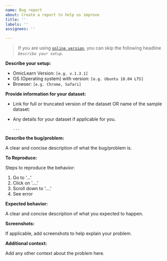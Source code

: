 ```yaml
---
name: Bug report
about: Create a report to help us improve
title: ''
labels: ''
assignees: ''

---
```


> If you are using [`online version`](https://omiclearn.com/), you can skip the following headline _`Describe your setup`_.

**Describe your setup:**
- OmicLearn Version: `[e.g. v.1.3.1]`
 - OS (Operating system) with version: `[e.g. Ubuntu 18.04 LTS]`
 - Browser: `[e.g. Chrome, Safari]`

**Provide information for your dataset:**

- Link for full or truncated version of the dataset OR name of the sample dataset:
- Any details for your dataset if applicable for you.

  ```
  ...
  ```

**Describe the bug/problem:**

A clear and concise description of what the bug/problem is.

**To Reproduce:**

Steps to reproduce the behavior:
1. Go to '...'
2. Click on '....'
3. Scroll down to '....'
4. See error

**Expected behavior:**

A clear and concise description of what you expected to happen.

**Screenshots:**

If applicable, add screenshots to help explain your problem.

**Additional context:**

Add any other context about the problem here.
